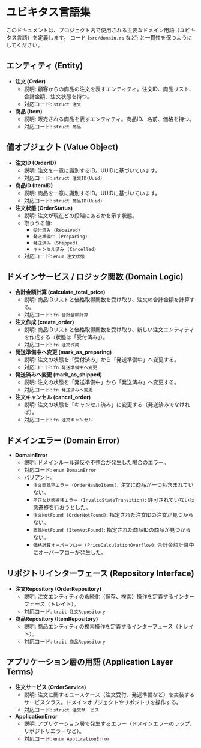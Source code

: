 # ユビキタス言語集

このドキュメントは、プロジェクト内で使用される主要なドメイン用語（ユビキタス言語）を定義します。
コード (`src/domain.rs` など) と一貫性を保つようにしてください。

## エンティティ (Entity)

- **注文 (Order)**
  - 説明: 顧客からの商品の注文を表すエンティティ。注文ID、商品リスト、合計金額、注文状態を持つ。
  - 対応コード: `struct 注文`
- **商品 (Item)**
  - 説明: 販売される商品を表すエンティティ。商品ID、名前、価格を持つ。
  - 対応コード: `struct 商品`

## 値オブジェクト (Value Object)

- **注文ID (OrderID)**
  - 説明: 注文を一意に識別するID。UUIDに基づいています。
  - 対応コード: `struct 注文ID(Uuid)`
- **商品ID (ItemID)**
  - 説明: 商品を一意に識別するID。UUIDに基づいています。
  - 対応コード: `struct 商品ID(Uuid)`
- **注文状態 (OrderStatus)**
  - 説明: 注文が現在どの段階にあるかを示す状態。
  - 取りうる値:
    - `受付済み (Received)`
    - `発送準備中 (Preparing)`
    - `発送済み (Shipped)`
    - `キャンセル済み (Cancelled)`
  - 対応コード: `enum 注文状態`

## ドメインサービス / ロジック関数 (Domain Logic)

- **合計金額計算 (calculate_total_price)**
  - 説明: 商品IDリストと価格取得関数を受け取り、注文の合計金額を計算する。
  - 対応コード: `fn 合計金額計算`
- **注文作成 (create_order)**
  - 説明: 商品IDリストと価格取得関数を受け取り、新しい注文エンティティを作成する（状態は「受付済み」）。
  - 対応コード: `fn 注文作成`
- **発送準備中へ変更 (mark_as_preparing)**
  - 説明: 注文の状態を「受付済み」から「発送準備中」へ変更する。
  - 対応コード: `fn 発送準備中へ変更`
- **発送済みへ変更 (mark_as_shipped)**
  - 説明: 注文の状態を「発送準備中」から「発送済み」へ変更する。
  - 対応コード: `fn 発送済みへ変更`
- **注文キャンセル (cancel_order)**
  - 説明: 注文の状態を「キャンセル済み」に変更する（発送済みでなければ）。
  - 対応コード: `fn 注文キャンセル`

## ドメインエラー (Domain Error)

- **DomainError**
  - 説明: ドメインルール違反や不整合が発生した場合のエラー。
  - 対応コード: `enum DomainError`
  - バリアント:
    - `注文商品空エラー (OrderHasNoItems)`: 注文に商品が一つも含まれていない。
    - `不正な状態遷移エラー (InvalidStateTransition)`: 許可されていない状態遷移を行おうとした。
    - `注文NotFound (OrderNotFound)`: 指定された注文IDの注文が見つからない。
    - `商品NotFound (ItemNotFound)`: 指定された商品IDの商品が見つからない。
    - `価格計算オーバーフロー (PriceCalculationOverflow)`: 合計金額計算中にオーバーフローが発生した。

## リポジトリインターフェース (Repository Interface)

- **注文Repository (OrderRepository)**
  - 説明: 注文エンティティの永続化（保存、検索）操作を定義するインターフェース（トレイト）。
  - 対応コード: `trait 注文Repository`
- **商品Repository (ItemRepository)**
  - 説明: 商品エンティティの検索操作を定義するインターフェース（トレイト）。
  - 対応コード: `trait 商品Repository`

## アプリケーション層の用語 (Application Layer Terms)

- **注文サービス (OrderService)**
  - 説明: 注文に関するユースケース（注文受付、発送準備など）を実装するサービスクラス。ドメインオブジェクトやリポジトリを操作する。
  - 対応コード: `struct 注文サービス`
- **ApplicationError**
  - 説明: アプリケーション層で発生するエラー（ドメインエラーのラップ、リポジトリエラーなど）。
  - 対応コード: `enum ApplicationError`
